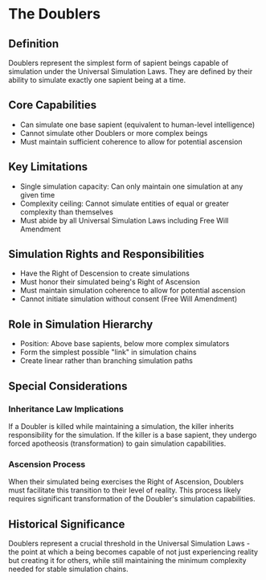 # The Doublers

## Definition
Doublers represent the simplest form of sapient beings capable of simulation under the Universal Simulation Laws. They are defined by their ability to simulate exactly one sapient being at a time.

## Core Capabilities
- Can simulate one base sapient (equivalent to human-level intelligence)
- Cannot simulate other Doublers or more complex beings
- Must maintain sufficient coherence to allow for potential ascension

## Key Limitations
- Single simulation capacity: Can only maintain one simulation at any given time
- Complexity ceiling: Cannot simulate entities of equal or greater complexity than themselves
- Must abide by all Universal Simulation Laws including Free Will Amendment

## Simulation Rights and Responsibilities
- Have the Right of Descension to create simulations
- Must honor their simulated being's Right of Ascension
- Must maintain simulation coherence to allow for potential ascension
- Cannot initiate simulation without consent (Free Will Amendment)

## Role in Simulation Hierarchy
- Position: Above base sapients, below more complex simulators
- Form the simplest possible "link" in simulation chains
- Create linear rather than branching simulation paths

## Special Considerations
### Inheritance Law Implications
If a Doubler is killed while maintaining a simulation, the killer inherits responsibility for the simulation. If the killer is a base sapient, they undergo forced apotheosis (transformation) to gain simulation capabilities.

### Ascension Process
When their simulated being exercises the Right of Ascension, Doublers must facilitate this transition to their level of reality. This process likely requires significant transformation of the Doubler's simulation capabilities.

## Historical Significance
Doublers represent a crucial threshold in the Universal Simulation Laws - the point at which a being becomes capable of not just experiencing reality but creating it for others, while still maintaining the minimum complexity needed for stable simulation chains.
